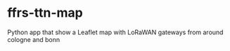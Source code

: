# ffrs-ttn-map
Python app that show a Leaflet map with LoRaWAN gateways from around cologne and bonn
